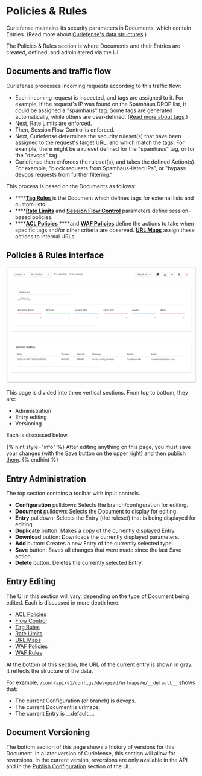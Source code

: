 # Policies & Rules

Curiefense maintains its security parameters in Documents, which contain Entries. \(Read more about [Curiefense's data structures](../../#data-structures).\)

The Policies & Rules section is where Documents and their Entries are created, defined, and administered via the UI.

## Documents and traffic flow

Curiefense processes incoming requests according to this traffic flow:

* Each incoming request is inspected, and tags are assigned to it. For example, if the request's IP was found on the Spamhaus DROP list, it could be assigned a "spamhaus" tag. Some tags are generated automatically, while others are user-defined. \([Read more about tags](../../reference/tags.md).\)
* Next, Rate Limits are enforced. 
* Then, Session Flow Control is enforced.
* Next, Curiefense determines the security ruleset\(s\) that have been assigned to the request's target URL, and which match the tags. For example, there might be a ruleset defined for the "spamhaus" tag, or for the "devops" tag.
* Curiefense then enforces the ruleset\(s\), and takes the defined Action\(s\). For example, "block requests from Spamhaus-listed IPs", or "bypass devops requests from further filtering."

This process is based on the Documents as follows:

* \*\*\*\*[**Tag Rules** ](tag-rules.md)is the Document which defines tags for external lists and custom lists.
* \*\*\*\*[**Rate Limits**](rate-limits.md) and [**Session Flow Control**](flow-control.md) parameters define session-based policies.
* \*\*\*\*[**ACL Policies**](acl-policies.md) ****and [**WAF Policies**](waf-policies.md) define the actions to take when specific tags and/or other criteria are observed. [**URL Maps**](url-maps.md) assign these actions to internal URLs.

## Policies & Rules interface

![](../../.gitbook/assets/document-editor-acl-profiles%20%281%29.png)

This page is divided into three vertical sections. From top to bottom, they are:

* Administration
* Entry editing
* Versioning

Each is discussed below.

{% hint style="info" %}
After editing anything on this page, you must save your changes \(with the Save button on the upper right\) and then [publish them](../publish-changes.md).
{% endhint %}

## Entry Administration

The top section contains a toolbar with input controls. 

* **Configuration** pulldown: Selects the branch/configuration for editing.
* **Document** pulldown: Selects the Document to display for editing.
* **Entry** pulldown: Selects the Entry \(the ruleset\) that is being displayed for editing.
* **Duplicate** button: Makes a copy of the currently displayed Entry.
* **Download** button: Downloads the currently displayed parameters.
* **Add** button: Creates a new Entry of the currently selected type.
* **Save** button: Saves all changes that were made since the last Save action.
* **Delete** button. Deletes the currently selected Entry.

## Entry Editing

The UI in this section will vary, depending on the type of Document being edited. Each is discussed in more depth here:

* [ACL Policies](acl-policies.md)
* [Flow Control](flow-control.md)
* [Tag Rules](tag-rules.md)
* [Rate Limits](rate-limits.md)
* [URL Maps](url-maps.md)
* [WAF Policies](waf-policies.md)
* [WAF Rules](waf-rules.md)

At the bottom of this section, the URL of the current entry is shown in gray. It reflects the structure of the data. 

For example, `/conf/api/v1/configs/devops/d/urlmaps/e/__default__` shows that:

* The current Configuration \(or branch\) is devops.
* The current Document is urlmaps.
* The current Entry is \_\_default\_\_.

## **Document Versioning**

The bottom section of this page shows a history of versions for this Document. In a later version of Curiefense, this section will allow for reversions. In the current version, reversions are only available in the API and in the [Publish Configuration](../publish-changes.md) section of the UI.





